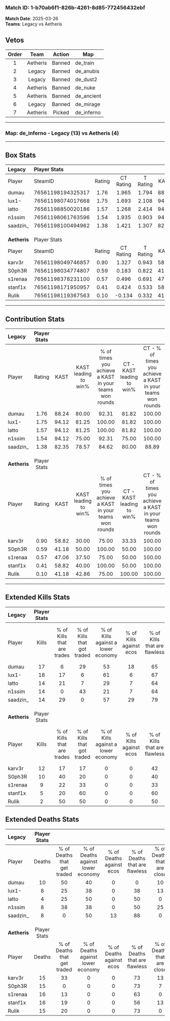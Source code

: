 ### Match ID: 1-b70ab6f1-826b-4261-8d85-772456432ebf  
**Match Date**: 2025-03-26  
**Teams**: Legacy vs Aetheris  

## Vetos  

| Order | Team | Action | Map |
| :---: | :--: | :----: | --- |
| 1 | Aetheris | Banned | de_train |
| 2 | Legacy | Banned | de_anubis |
| 3 | Legacy | Banned | de_dust2 |
| 4 | Aetheris | Banned | de_nuke |
| 5 | Aetheris | Banned | de_ancient |
| 6 | Legacy | Banned | de_mirage |
| 7 | Aetheris | Picked | de_inferno |

---  

### **Map**: de_inferno - Legacy (13) vs Aetheris (4)  
---  

## Box Stats  

| **Legacy**   | Player Stats      |        |           |          |       |       |       |         |        |      |     |
| :- | :- | :-: | :-: | :-: | :-: | :-: | :-: | :-: | :-: | :-: | :-: |
| Player       | SteamID           | Rating | CT Rating | T Rating | KAST  |  ADR  | Kills | Assists | Deaths | K/D  | HS% |
| dumau        | 76561198194325317 |  1.76  |   1.965   |  1.794   | 88.24 | 132.9 |  17   |   13    |   10   | 1.70 | 52  |
| lux1-        | 76561198074017668 |  1.75  |   1.693   |  2.108   | 94.12 | 96.0  |  18   |    5    |   8    | 2.25 | 50  |
| latto        | 76561198850020186 |  1.57  |   1.268   |  2.414   | 94.12 | 72.7  |  14   |    1    |   4    | 3.50 | 57  |
| n1ssim       | 76561198061763596 |  1.54  |   1.935   |  0.903   | 94.12 | 95.1  |  14   |    4    |   8    | 1.75 | 64  |
| saadzin_     | 76561198100494962 |  1.38  |   1.421   |  1.307   | 82.35 | 76.1  |  14   |    3    |   8    | 1.75 | 21  |
|              |                   |        |           |          |       |       |       |         |        |      |     |
|              |                   |        |           |          |       |       |       |         |        |      |     |
|              |                   |        |           |          |       |       |       |         |        |      |     |
| **Aetheris** | Player Stats      |        |           |          |       |       |       |         |        |      |     |
| Player       | SteamID           | Rating | CT Rating | T Rating | KAST  |  ADR  | Kills | Assists | Deaths | K/D  | HS% |
| karv3r       | 76561198049746857 |  0.90  |   1.327   |  0.943   | 58.82 | 78.4  |  12   |    3    |   15   | 0.80 | 66  |
| S0ph3R       | 76561198034774807 |  0.59  |   0.183   |  0.822   | 41.18 | 57.4  |  10   |    1    |   15   | 0.67 | 60  |
| s1renaa      | 76561198378231100 |  0.57  |   0.496   |  0.691   | 47.06 | 60.3  |   9   |    2    |   16   | 0.56 | 44  |
| stanf1x      | 76561198171950957 |  0.41  |   0.424   |  0.533   | 58.82 | 47.2  |   5   |    2    |   16   | 0.31 | 100 |
| RuIik        | 76561198119367563 |  0.10  |  -0.134   |  0.332   | 41.18 | 26.2  |   2   |    4    |   15   | 0.13 | 100 |
---  

## Contribution Stats  

| **Legacy**   | Player Stats |       |                      |                                                        |                           |                                                             |                          |                                                            |
| :- | :-: | :-: | :-: | :-: | :-: | :-: | :-: | :-: |
| Player       |    Rating    | KAST  | KAST leading to win% | % of times you achieve a KAST in your teams won rounds | CT - KAST leading to win% | CT - % of times you achieve a KAST in your teams won rounds | T - KAST leading to win% | T - % of times you achieve a KAST in your teams won rounds |
| dumau        |     1.76     | 88.24 |        80.00         |                         92.31                          |           81.82           |                           100.00                            |          75.00           |                           75.00                            |
| lux1-        |     1.75     | 94.12 |        81.25         |                         100.00                         |           81.82           |                           100.00                            |          80.00           |                           100.00                           |
| latto        |     1.57     | 94.12 |        81.25         |                         100.00                         |           81.82           |                           100.00                            |          80.00           |                           100.00                           |
| n1ssim       |     1.54     | 94.12 |        75.00         |                         92.31                          |           75.00           |                           100.00                            |          75.00           |                           75.00                            |
| saadzin_     |     1.38     | 82.35 |        78.57         |                         84.62                          |           80.00           |                            88.89                            |          75.00           |                           75.00                            |
|              |              |       |                      |                                                        |                           |                                                             |                          |                                                            |
|              |              |       |                      |                                                        |                           |                                                             |                          |                                                            |
|              |              |       |                      |                                                        |                           |                                                             |                          |                                                            |
| **Aetheris** | Player Stats |       |                      |                                                        |                           |                                                             |                          |                                                            |
| Player       |    Rating    | KAST  | KAST leading to win% | % of times you achieve a KAST in your teams won rounds | CT - KAST leading to win% | CT - % of times you achieve a KAST in your teams won rounds | T - KAST leading to win% | T - % of times you achieve a KAST in your teams won rounds |
| karv3r       |     0.90     | 58.82 |        30.00         |                         75.00                          |           33.33           |                           100.00                            |          28.57           |                           66.67                            |
| S0ph3R       |     0.59     | 41.18 |        50.00         |                         100.00                         |           50.00           |                           100.00                            |          50.00           |                           100.00                           |
| s1renaa      |     0.57     | 47.06 |        37.50         |                         75.00                          |           50.00           |                           100.00                            |          33.33           |                           66.67                            |
| stanf1x      |     0.41     | 58.82 |        40.00         |                         100.00                         |           50.00           |                           100.00                            |          37.50           |                           100.00                           |
| RuIik        |     0.10     | 41.18 |        42.86         |                         75.00                          |          100.00           |                           100.00                            |          33.33           |                           66.67                            |
---  

## Extended Kills Stats  

| **Legacy**   | Player Stats |                            |                            |                                    |                         |                              |                                 |                                       |                    |           |
| :- | :-: | :-: | :-: | :-: | :-: | :-: | :-: | :-: | :-: | :-: |
| Player       |    Kills     | % of Kills that are trades | % of Kills that got traded | % of Kills against a lower economy | % of Kills against ecos | % of Kills that are flawless | % of Kills that are close duels | % of Kills that are assisted by flash | Pistol Round Kills | AWP Kills |
| dumau        |      17      |             6              |             29             |                 53                 |           18            |              65              |                6                |                   6                   |         0          |     1     |
| lux1-        |      18      |             17             |             6              |                 61                 |            6            |              67              |                6                |                   6                   |         0          |     2     |
| latto        |      14      |             21             |             7              |                 29                 |            7            |              64              |                7                |                   0                   |         1          |     4     |
| n1ssim       |      14      |             0              |             43             |                 21                 |            7            |              64              |               14                |                   0                   |         0          |     3     |
| saadzin_     |      14      |             29             |             0              |                 57                 |           29            |              79              |                0                |                   0                   |         6          |     0     |
|              |              |                            |                            |                                    |                         |                              |                                 |                                       |                    |           |
|              |              |                            |                            |                                    |                         |                              |                                 |                                       |                    |           |
|              |              |                            |                            |                                    |                         |                              |                                 |                                       |                    |           |
| **Aetheris** | Player Stats |                            |                            |                                    |                         |                              |                                 |                                       |                    |           |
| Player       |    Kills     | % of Kills that are trades | % of Kills that got traded | % of Kills against a lower economy | % of Kills against ecos | % of Kills that are flawless | % of Kills that are close duels | % of Kills that are assisted by flash | Pistol Round Kills | AWP Kills |
| karv3r       |      12      |             17             |             17             |                 0                  |            0            |              42              |                0                |                   0                   |         0          |     3     |
| S0ph3R       |      10      |             40             |             20             |                 0                  |            0            |              40              |                0                |                  20                   |         1          |     1     |
| s1renaa      |      9       |             22             |             33             |                 0                  |            0            |              33              |               33                |                   0                   |         2          |     0     |
| stanf1x      |      5       |             20             |             60             |                 0                  |            0            |              60              |               20                |                   0                   |         0          |     0     |
| RuIik        |      2       |             50             |             50             |                 0                  |            0            |              50              |                0                |                   0                   |         0          |     0     |
## Extended Deaths Stats  

| **Legacy**   | Player Stats |                             |                                   |                          |                               |                            |                           |               |
| :- | :-: | :-: | :-: | :-: | :-: | :-: | :-: | :-: |
| Player       |    Deaths    | % of Deaths that get traded | % of Deaths against lower economy | % of Deaths against ecos | % of Deaths that are flawless | % of Deaths that are close | % of Deaths while blinded | Deaths to AWP |
| dumau        |      10      |             50              |                40                 |            0             |               0               |             10             |            20             |       1       |
| lux1-        |      8       |             25              |                38                 |            0             |              38               |             13             |             0             |       1       |
| latto        |      4       |             25              |                50                 |            0             |              50               |             0              |             0             |       0       |
| n1ssim       |      8       |             38              |                38                 |            0             |              50               |             25             |             0             |       0       |
| saadzin_     |      8       |              0              |                50                 |            13            |              88               |             0              |             0             |       1       |
|              |              |                             |                                   |                          |                               |                            |                           |               |
|              |              |                             |                                   |                          |                               |                            |                           |               |
|              |              |                             |                                   |                          |                               |                            |                           |               |
| **Aetheris** | Player Stats |                             |                                   |                          |                               |                            |                           |               |
| Player       |    Deaths    | % of Deaths that get traded | % of Deaths against lower economy | % of Deaths against ecos | % of Deaths that are flawless | % of Deaths that are close | % of Deaths while blinded | Deaths to AWP |
| karv3r       |      15      |             33              |                 0                 |            0             |              73               |             13             |             7             |       0       |
| S0ph3R       |      15      |              0              |                 0                 |            0             |              73               |             7              |             0             |       2       |
| s1renaa      |      16      |             13              |                 0                 |            0             |              63               |             0              |             6             |       2       |
| stanf1x      |      16      |             19              |                 0                 |            0             |              56               |             13             |             0             |       2       |
| RuIik        |      15      |             20              |                 0                 |            0             |              73               |             0              |             0             |       1       |
